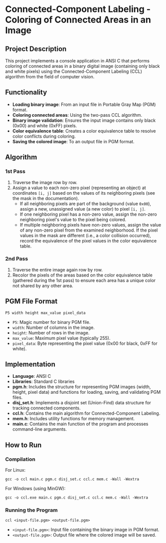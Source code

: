 # Connected-Component Labeling - Coloring of Connected Areas in an Image

## Project Description
This project implements a console application in ANSI C that performs coloring of connected areas in a binary digital image (containing only black and white pixels) using the Connected-Component Labeling (CCL) algorithm from the field of computer vision.

## Functionality
- **Loading binary image**: From an input file in Portable Gray Map (PGM) format.
- **Coloring connected areas**: Using the two-pass CCL algorithm.
- **Binary image validation**: Ensures the input image contains only black (0x00) and white (0xFF) pixels.
- **Color equivalence table**: Creates a color equivalence table to resolve color conflicts during coloring.
- **Saving the colored image**: To an output file in PGM format.

## Algorithm
### 1st Pass
1. Traverse the image row by row.
2. Assign a value to each non-zero pixel (representing an object) at coordinates `[i, j]` based on the values of its neighboring pixels (see the mask in the documentation).
   - If all neighboring pixels are part of the background (value `0x00`), assign a new, unassigned value (a new color) to pixel `[i, j]`.
   - If one neighboring pixel has a non-zero value, assign the non-zero neighboring pixel's value to the pixel being colored.
   - If multiple neighboring pixels have non-zero values, assign the value of any non-zero pixel from the examined neighborhood. If the pixel values in the mask are different (i.e., a color collision occurred), record the equivalence of the pixel values in the color equivalence table.

### 2nd Pass
1. Traverse the entire image again row by row.
2. Recolor the pixels of the areas based on the color equivalence table (gathered during the 1st pass) to ensure each area has a unique color not shared by any other area.

## PGM File Format

	P5 width height max_value pixel_data

- `P5`: Magic number for binary PGM file.
- `width`: Number of columns in the image.
- `height`: Number of rows in the image.
- `max_value`: Maximum pixel value (typically 255).
- `pixel_data`: Byte representing the pixel value (0x00 for black, 0xFF for white).

## Implementation
- **Language**: ANSI C
- **Libraries**: Standard C libraries
- **pgm.h**: Includes the structure for representing PGM images (width, height, pixel data) and functions for loading, saving, and validating PGM files.
- **disj_set.h**: Implements a disjoint set (Union-Find) data structure for tracking connected components.
- **ccl.h**: Contains the main algorithm for Connected-Component Labeling.
- **mem.h**: Includes utility functions for memory management.
- **main.c**: Contains the main function of the program and processes command-line arguments.

## How to Run

### Compilation
For Linux:

	gcc -o ccl main.c pgm.c disj_set.c ccl.c mem.c -Wall -Wextra

For Windows (using MinGW):

	gcc -o ccl.exe main.c pgm.c disj_set.c ccl.c mem.c -Wall -Wextra


### Running the Program

	ccl <input-file.pgm> <output-file.pgm>

- `<input-file.pgm>`: Input file containing the binary image in PGM format.
- `<output-file.pgm>`: Output file where the colored image will be saved.

